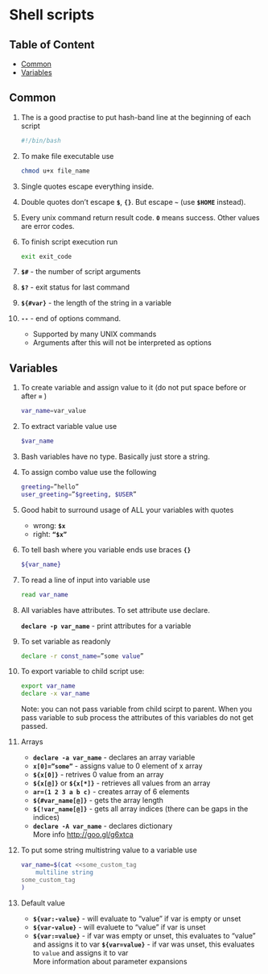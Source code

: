 # Shell scripts

## Table of Content

- [Common](#common)
- [Variables](#variables)


## Common

1. The is a good practise to put hash-band line at the beginning of each script

    ```bash
    #!/bin/bash
    ```
2. To make file executable use

    ```bash
    chmod u+x file_name
    ```
3. Single quotes escape everything inside.

4. Double quotes don’t escape **`$`**, **`{}`**. But escape **`~`** (use **`$HOME`** instead).

5. Every unix command return result code. **`0`** means success. Other values are error codes.

6. To finish script execution run

    ```bash
    exit exit_code
    ```

7. **`$#`** - the number of script arguments

8. **`$?`** - exit status for last command

9. **`${#var}`** - the length of the string in a variable

10. **`--`** - end of options command.
    * Supported by many UNIX commands
    * Arguments after this will not be interpreted as options

## Variables
1. To create variable and assign value to it (do not put space before or after **`=`** )

    ```bash
    var_name=var_value
    ```
2. To extract variable value use

    ```bash
    $var_name
    ```
3. Bash variables have no type. Basically just store a string.
4. To assign combo value use the following

    ```bash
    greeting=”hello”
    user_greeting=”$greeting, $USER”
    ```
5. Good habit to surround usage of ALL your variables with quotes
    * wrong: **`$x`**
    * right: **`“$x”`**
6. To tell bash where you variable ends use braces **`{}`**

    ```bash
    ${var_name}
    ```
7. To read a line of input into variable use

    ```bash
    read var_name
    ```
8. All variables have attributes. To set attribute use declare.

    **`declare -p var_name`** - print attributes for a variable

9. To set variable as readonly

    ```bash
    declare -r const_name=”some value”
    ```
10. To export variable to child script use:

    ```bash
    export var_name
    declare -x var_name
    ```
    Note: you can not pass variable from child scirpt to parent. When you pass variable to sub process the attributes of this variables do not get passed.

11. Arrays
    * **`declare -a var_name`**  - declares an array variable
    * **`x[0]=”some”`** - assigns value to 0 element of x array
    * **`${x[0]}`** - retrives 0 value from an array
    * **`${x[@]}`** or **`${x[*]}`** - retrieves all values from an array
    * **`ar=(1 2 3 a b c)`** - creates array of 6 elements
    * **`${#var_name[@]}`** - gets the array length
    * **`${!var_name[@]}`** - gets all array indices (there can be gaps in the indices)
    * **`declare -A var_name`**  - declares dictionary<br>
    More info http://goo.gl/g6xtca

12. To put some string multistring value to a variable use
    ```bash
    var_name=$(cat <<some_custom_tag
        multiline string
    some_custom_tag
    )
    ```
13. Default value
    * **`${var:-value}`** - will evaluate to “value” if var is empty or unset
    * **`${var-value}`** - will evaluete to “value” if var is unset
    * **`${var:=value}`** - if var was empty or unset, this evaluates to “value” and assigns it to var
    **`${var=value}`** - if var was unset, this evaluates to `value` and assigns it to var<br>
    More information about parameter expansions

